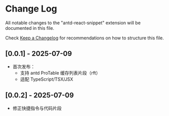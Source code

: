 # Change Log

All notable changes to the "antd-react-snippet" extension will be documented in this file.

Check [Keep a Changelog](http://keepachangelog.com/) for recommendations on how to structure this file.

## [0.0.1] - 2025-07-09

- 首次发布：
  - 支持 antd ProTable 缓存列表片段（rft）
  - 适配 TypeScript/TSX/JSX

## [0.0.2] - 2025-07-09

- 修正快捷指令与代码片段
